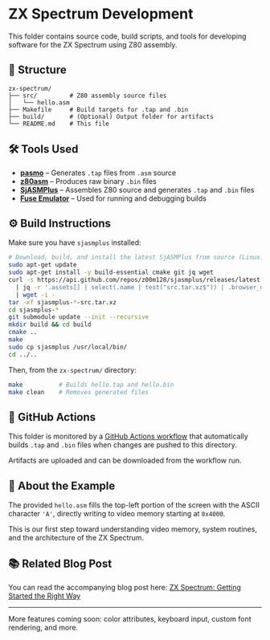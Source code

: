 # ZX Spectrum Development

This folder contains source code, build scripts, and tools for developing software for the ZX Spectrum using Z80 assembly.

## 📁 Structure

```
zx-spectrum/
├── src/         # Z80 assembly source files
│   └── hello.asm
├── Makefile     # Build targets for .tap and .bin
├── build/       # (Optional) Output folder for artifacts
└── README.md    # This file
```

## 🛠 Tools Used

- **[pasmo](https://pasmo.speccy.org/)** – Generates `.tap` files from `.asm` source
- **[z80asm](https://manpages.debian.org/testing/z80asm/z80asm.1.en.html)** – Produces raw binary `.bin` files
- **[SjASMPlus](https://github.com/z00m128/sjasmplus)** – Assembles Z80 source and generates `.tap` and `.bin` files
- **[Fuse Emulator](http://fuse-emulator.sourceforge.net/)** – Used for running and debugging builds

## ⚙️ Build Instructions

Make sure you have `sjasmplus` installed:

```bash
# Download, build, and install the latest SjASMPlus from source (Linux)
sudo apt-get update
sudo apt-get install -y build-essential cmake git jq wget
curl -s https://api.github.com/repos/z00m128/sjasmplus/releases/latest \
  | jq -r '.assets[] | select(.name | test("src.tar.xz$")) | .browser_download_url' \
  | wget -i -
tar -xf sjasmplus-*-src.tar.xz
cd sjasmplus-*
git submodule update --init --recursive
mkdir build && cd build
cmake ..
make
sudo cp sjasmplus /usr/local/bin/
cd ../..
```

Then, from the `zx-spectrum/` directory:

```bash
make          # Builds hello.tap and hello.bin
make clean    # Removes generated files
```

## 🚀 GitHub Actions

This folder is monitored by a [GitHub Actions workflow](../.github/workflows/zx-build.yml) that automatically builds `.tap` and `.bin` files when changes are pushed to this directory.

Artifacts are uploaded and can be downloaded from the workflow run.

## 🧠 About the Example

The provided `hello.asm` fills the top-left portion of the screen with the ASCII character `'A'`, directly writing to video memory starting at `0x4000`.

This is our first step toward understanding video memory, system routines, and the architecture of the ZX Spectrum.

## 📚 Related Blog Post

You can read the accompanying blog post here: [ZX Spectrum: Getting Started the Right Way](#)

---

More features coming soon: color attributes, keyboard input, custom font rendering, and more.